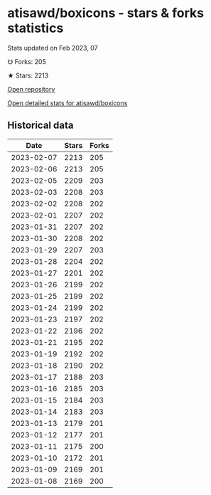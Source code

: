 # atisawd/boxicons - stars & forks statistics

Stats updated on Feb 2023, 07

☋ Forks: 205

★ Stars: 2213

[Open repository](https://github.com/atisawd/boxicons)

[Open detailed stats for atisawd/boxicons](https://reviewgithub.com/rep/atisawd/boxicons)

## Historical data
| Date | Stars | Forks |
|------|-------|-------|
| 2023-02-07 | 2213 | 205 | 
| 2023-02-06 | 2213 | 205 | 
| 2023-02-05 | 2209 | 203 | 
| 2023-02-03 | 2208 | 203 | 
| 2023-02-02 | 2208 | 202 | 
| 2023-02-01 | 2207 | 202 | 
| 2023-01-31 | 2207 | 202 | 
| 2023-01-30 | 2208 | 202 | 
| 2023-01-29 | 2207 | 203 | 
| 2023-01-28 | 2204 | 202 | 
| 2023-01-27 | 2201 | 202 | 
| 2023-01-26 | 2199 | 202 | 
| 2023-01-25 | 2199 | 202 | 
| 2023-01-24 | 2199 | 202 | 
| 2023-01-23 | 2197 | 202 | 
| 2023-01-22 | 2196 | 202 | 
| 2023-01-21 | 2195 | 202 | 
| 2023-01-19 | 2192 | 202 | 
| 2023-01-18 | 2190 | 202 | 
| 2023-01-17 | 2188 | 203 | 
| 2023-01-16 | 2185 | 203 | 
| 2023-01-15 | 2184 | 203 | 
| 2023-01-14 | 2183 | 203 | 
| 2023-01-13 | 2179 | 201 | 
| 2023-01-12 | 2177 | 201 | 
| 2023-01-11 | 2175 | 200 | 
| 2023-01-10 | 2172 | 201 | 
| 2023-01-09 | 2169 | 201 | 
| 2023-01-08 | 2169 | 200 | 

